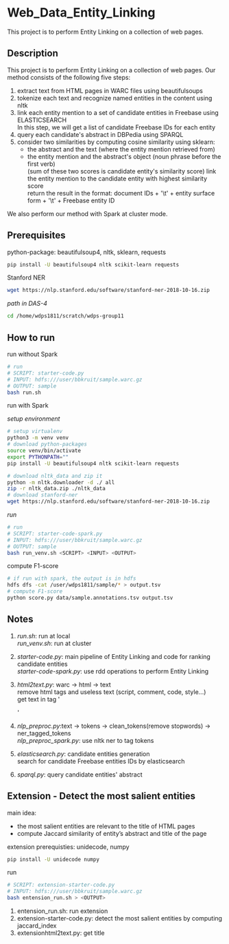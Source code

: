 # Web_Data_Entity_Linking

This project is to perform Entity Linking on a collection of web pages.

## Description

This project is to perform Entity Linking on a collection of web pages. Our method consists of the following five steps:  

1. extract text from HTML pages in WARC files using beautifulsoups
2. tokenize each text and recognize named entities in the content using nltk
3. link each entity mention to a set of candidate entities in Freebase using ELASTICSEARCH  
   In this step, we will get a list of candidate Freebase IDs for each entity
4. query each candidate's abstract in DBPedia using SPARQL  
5. consider two similarities by computing cosine similarity using sklearn:   
   - the abstract and the text (where the entity mention retrieved from)  
   - the entity mention and the abstract's object (noun phrase before the first verb)  
   (sum of these two scores is candidate entity's similarity score)
   link the entity mention to the candidate entity with highest similarity score  
   return the result in the format: document IDs + '\t' + entity surface form + '\t' + Freebase entity ID

We also perform our method with Spark at cluster mode.

## Prerequisites

python-package: beautifulsoup4, nltk, sklearn, requests 

```bash
pip install -U beautifulsoup4 nltk scikit-learn requests
```

Stanford NER

```bash
wget https://nlp.stanford.edu/software/stanford-ner-2018-10-16.zip  
```

_path in DAS-4_
```bash
cd /home/wdps1811/scratch/wdps-group11
```

## How to run

run without Spark

```bash
# run
# SCRIPT: starter-code.py
# INPUT: hdfs:///user/bbkruit/sample.warc.gz
# OUTPUT: sample
bash run.sh
```

run with Spark

_setup environment_
```bash
# setup virtualenv
python3 -m venv venv
# download python-packages
source venv/bin/activate
export PYTHONPATH=""
pip install -U beautifulsoup4 nltk scikit-learn requests

# download nltk_data and zip it
python -m nltk.downloader -d ./ all
zip -r nltk_data.zip ./nltk_data
# download stanford-ner
wget https://nlp.stanford.edu/software/stanford-ner-2018-10-16.zip 
```

_run_
```bash
# run
# SCRIPT: starter-code-spark.py
# INPUT: hdfs:///user/bbkruit/sample.warc.gz
# OUTPUT: sample
bash run_venv.sh <SCRIPT> <INPUT> <OUTPUT>
```



compute F1-score

~~~bash
# if run with spark, the output is in hdfs
hdfs dfs -cat /user/wdps1811/sample/* > output.tsv
# compute F1-score
python score.py data/sample.annotations.tsv output.tsv
~~~



## Notes

1. _run.sh_: run at local  
   _run_venv.sh_: run at cluster

2. _starter-code.py_: main pipeline of Entity Linking and code for ranking candidate entities  
   _starter-code-spark.py_: use rdd operations to perform Entity Linking

3. _html2text.py_: warc -> html -> text  
   remove html tags and useless text (script, comment, code, style...)  
   get text in tag '<p></p>'  

4. _nlp_preproc.py_:text -> tokens -> clean_tokens(remove stopwords) -> ner_tagged_tokens  
   _nlp_preproc_spark.py_: use nltk ner to tag tokens

5. _elasticsearch.py_: candidate entities generation  
   search for candidate Freebase entities IDs by elasticsearch

6. _sparql.py_: query candidate entities' abstract

## Extension -  Detect the most salient entities

main idea: 

- the most salient entities are relevant to the title of HTML pages
- compute Jaccard similarity of entity’s abstract and title of the page

extension prerequisties: unidecode, numpy

```bash
pip install -U unidecode numpy
```
run
```bash
# SCRIPT: extension-starter-code.py
# INPUT: hdfs:///user/bbkruit/sample.warc.gz
bash entension_run.sh > <OUTPUT>
```

1. entension_run.sh: run extension
2. extension-starter-code.py: detect the most salient entities by computing jaccard_index
3. extensionhtml2text.py: get title

